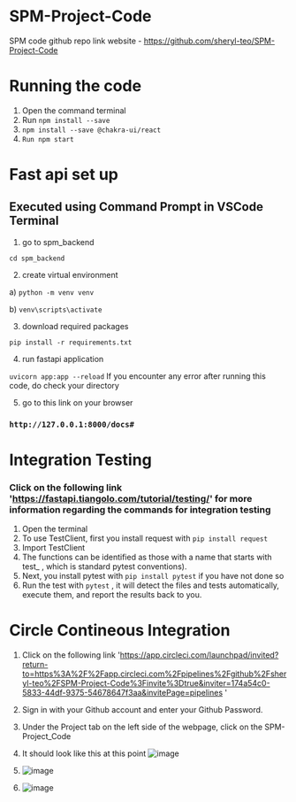 # SPM-Project-Code
SPM code 
github repo link website - https://github.com/sheryl-teo/SPM-Project-Code

# Running the code
1. Open the command terminal
2. Run ```npm install --save```
3. ```npm install --save @chakra-ui/react```
4. ```Run npm start```

# Fast api set up
## Executed using Command Prompt in VSCode Terminal 
1. go to spm_backend

```cd spm_backend```

2. create virtual environment

a) ```python -m venv venv```

b) ```venv\scripts\activate```

3. download required packages

```pip install -r requirements.txt```

4. run fastapi application

```uvicorn app:app --reload```
If you encounter any error after running this code, do check your directory

5. go to this link on your browser
###  `http://127.0.0.1:8000/docs#` 

# Integration Testing
### Click on the following link 'https://fastapi.tiangolo.com/tutorial/testing/' for more information regarding the commands for integration testing
1. Open the terminal
2. To use TestClient, first you install request with ``` pip install request ```
3. Import TestClient 
4. The functions can be identified as those with a name that starts with test_ , which is standard pytest conventions).
5. Next, you install pytest with ``` pip install pytest ``` if you have not done so
6. Run the test with ``` pytest ``` , it will detect the files and tests automatically, execute them, and report the results back to you.

# Circle Contineous Integration
1. Click on the following link 'https://app.circleci.com/launchpad/invited?return-to=https%3A%2F%2Fapp.circleci.com%2Fpipelines%2Fgithub%2Fsheryl-teo%2FSPM-Project-Code%3Finvite%3Dtrue&inviter=174a54c0-5833-44df-9375-54678647f3aa&invitePage=pipelines ' 
2. Sign in with your Github account and enter your Github Password.
3. Under the Project tab on the left side of the webpage, click on the SPM-Project_Code
4.  It should look like this at this point ![image](https://user-images.githubusercontent.com/65134007/200111748-404dd7ee-238d-4587-a3ad-2aea61b86a15.png)
5.  ![image](https://user-images.githubusercontent.com/65134007/200111825-5fa5d6ef-ad61-4687-9245-28c5451a8c51.png)

6.  ![image](https://user-images.githubusercontent.com/65134007/200111788-2e2a6295-24fa-422d-a03f-762bfe27950b.png)


